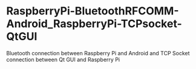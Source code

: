 # RaspberryPi-BluetoothRFCOMM-Android_RaspberryPi-TCPsocket-QtGUI
Bluetooth connection between Raspberry Pi and Android and TCP Socket connection between Qt GUI and Raspberry Pi

